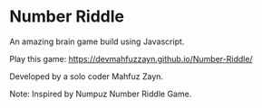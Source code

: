 # Number Riddle
An amazing brain game build using Javascript.

Play this game: https://devmahfuzzayn.github.io/Number-Riddle/

Developed by a solo coder Mahfuz Zayn.

Note: Inspired by Numpuz Number Riddle Game.

